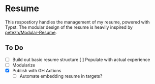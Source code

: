 # Resume

This respostiory handles the management of my resume, powered with Typst. The modular design of the resume is heavily inspired by [petezh/Modular-Resume](https://github.com/petezh/Modular-Resume/tree/master).

## To Do

-[ ] Build out basic resume structure
 [ ] Populate with actual experience
-[ ]  Modularize
-[x]  Publish with GH Actions
    - [ ] Automate embedding resume in targets?
